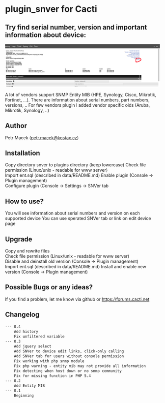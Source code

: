 # plugin_snver for Cacti

## Try find serial number, version and important information about device:

![SNVer](https://github.com/xmacan/plugin_snver/blob/master/img/snver.png)

A lot of vendors support SNMP Entity MIB (HPE, Synology, Cisco, Mikrotik, Fortinet, ...).
There are information about serial numbers, part numbers, versions, ..
For few vendors plugin I added vendor specific oids (Aruba, Mikrotik, Synology, ..)

## Author
Petr Macek (petr.macek@kostax.cz)


## Installation
Copy directory snver to plugins directory (keep lowercase)
Check file permission (Linux/unix - readable for www server)  
Import ent.sql (described in data/README.md)
Enable plugin (Console -> Plugin management)  
Configure plugin (Console -> Settings -> SNVer tab

## How to use?
You will see information about serial numbers and version on each supported device
You can use sperated SNVer tab or link on edit device page

## Upgrade    
Copy and rewrite files  
Check file permission (Linux/unix - readable for www server)  
Disable and deinstall old version (Console -> Plugin management)  
Import ent.sql (described in data/README.md)
Install and enable new version (Console -> Plugin management)   
    
## Possible Bugs or any ideas?
If you find a problem, let me know via github or https://forums.cacti.net
   

## Changelog
	--- 0.4
		Add history
		Fix unfiltered variable
	--- 0.3
		Add jquery select
		Add SNVer to device edit links, click-only calling
		Add SNVer tab for users without console permission
		Fix working with php snmp module
		Fix php warning - entity mib may not provide all information
		Fix detecting when host down or no snmp community
		Fix for missing function in PHP 5.4
	--- 0.2
		Add Entity MIB
	--- 0.1
		Beginning

